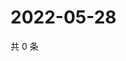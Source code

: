 # 2022-05-28

共 0 条

<!-- BEGIN WEIBO -->
<!-- 最后更新时间 Sat May 28 2022 00:23:27 GMT+0800 (China Standard Time) -->

<!-- END WEIBO -->
